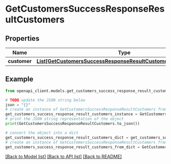 # GetCustomersSuccessResponseResultCustomers


## Properties

Name | Type | Description | Notes
------------ | ------------- | ------------- | -------------
**customer** | [**List[GetCustomersSuccessResponseResultCustomersCustomerInner]**](GetCustomersSuccessResponseResultCustomersCustomerInner.md) |  | 

## Example

```python
from openapi_client.models.get_customers_success_response_result_customers import GetCustomersSuccessResponseResultCustomers

# TODO update the JSON string below
json = "{}"
# create an instance of GetCustomersSuccessResponseResultCustomers from a JSON string
get_customers_success_response_result_customers_instance = GetCustomersSuccessResponseResultCustomers.from_json(json)
# print the JSON string representation of the object
print(GetCustomersSuccessResponseResultCustomers.to_json())

# convert the object into a dict
get_customers_success_response_result_customers_dict = get_customers_success_response_result_customers_instance.to_dict()
# create an instance of GetCustomersSuccessResponseResultCustomers from a dict
get_customers_success_response_result_customers_from_dict = GetCustomersSuccessResponseResultCustomers.from_dict(get_customers_success_response_result_customers_dict)
```
[[Back to Model list]](../README.md#documentation-for-models) [[Back to API list]](../README.md#documentation-for-api-endpoints) [[Back to README]](../README.md)


